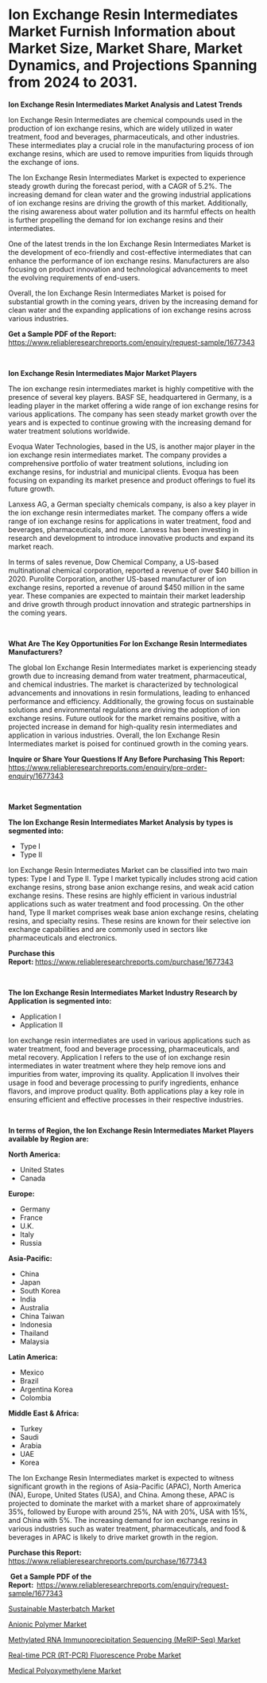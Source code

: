 <p><h1>Ion Exchange Resin Intermediates Market Furnish Information about Market Size, Market Share, Market Dynamics, and Projections Spanning from 2024 to 2031.</h1></p><p><strong>Ion Exchange Resin Intermediates Market Analysis and Latest Trends</strong></p>
<p><p>Ion Exchange Resin Intermediates are chemical compounds used in the production of ion exchange resins, which are widely utilized in water treatment, food and beverages, pharmaceuticals, and other industries. These intermediates play a crucial role in the manufacturing process of ion exchange resins, which are used to remove impurities from liquids through the exchange of ions.</p><p>The Ion Exchange Resin Intermediates Market is expected to experience steady growth during the forecast period, with a CAGR of 5.2%. The increasing demand for clean water and the growing industrial applications of ion exchange resins are driving the growth of this market. Additionally, the rising awareness about water pollution and its harmful effects on health is further propelling the demand for ion exchange resins and their intermediates.</p><p>One of the latest trends in the Ion Exchange Resin Intermediates Market is the development of eco-friendly and cost-effective intermediates that can enhance the performance of ion exchange resins. Manufacturers are also focusing on product innovation and technological advancements to meet the evolving requirements of end-users.</p><p>Overall, the Ion Exchange Resin Intermediates Market is poised for substantial growth in the coming years, driven by the increasing demand for clean water and the expanding applications of ion exchange resins across various industries.</p></p>
<p><strong>Get a Sample PDF of the Report:&nbsp;</strong> <a href="https://www.reliableresearchreports.com/enquiry/request-sample/1677343">https://www.reliableresearchreports.com/enquiry/request-sample/1677343</a></p>
<p>&nbsp;</p>
<p><strong>Ion Exchange Resin Intermediates Major Market Players</strong></p>
<p><p>The ion exchange resin intermediates market is highly competitive with the presence of several key players. BASF SE, headquartered in Germany, is a leading player in the market offering a wide range of ion exchange resins for various applications. The company has seen steady market growth over the years and is expected to continue growing with the increasing demand for water treatment solutions worldwide.</p><p>Evoqua Water Technologies, based in the US, is another major player in the ion exchange resin intermediates market. The company provides a comprehensive portfolio of water treatment solutions, including ion exchange resins, for industrial and municipal clients. Evoqua has been focusing on expanding its market presence and product offerings to fuel its future growth.</p><p>Lanxess AG, a German specialty chemicals company, is also a key player in the ion exchange resin intermediates market. The company offers a wide range of ion exchange resins for applications in water treatment, food and beverages, pharmaceuticals, and more. Lanxess has been investing in research and development to introduce innovative products and expand its market reach.</p><p>In terms of sales revenue, Dow Chemical Company, a US-based multinational chemical corporation, reported a revenue of over $40 billion in 2020. Purolite Corporation, another US-based manufacturer of ion exchange resins, reported a revenue of around $450 million in the same year. These companies are expected to maintain their market leadership and drive growth through product innovation and strategic partnerships in the coming years.</p></p>
<p>&nbsp;</p>
<p><strong>What Are The Key Opportunities For Ion Exchange Resin Intermediates Manufacturers?</strong></p>
<p><p>The global Ion Exchange Resin Intermediates market is experiencing steady growth due to increasing demand from water treatment, pharmaceutical, and chemical industries. The market is characterized by technological advancements and innovations in resin formulations, leading to enhanced performance and efficiency. Additionally, the growing focus on sustainable solutions and environmental regulations are driving the adoption of ion exchange resins. Future outlook for the market remains positive, with a projected increase in demand for high-quality resin intermediates and application in various industries. Overall, the Ion Exchange Resin Intermediates market is poised for continued growth in the coming years.</p></p>
<p><strong>Inquire or Share Your Questions If Any Before Purchasing This Report:</strong> <a href="https://www.reliableresearchreports.com/enquiry/pre-order-enquiry/1677343">https://www.reliableresearchreports.com/enquiry/pre-order-enquiry/1677343</a></p>
<p>&nbsp;</p>
<p><strong>Market Segmentation</strong></p>
<p><strong>The Ion Exchange Resin Intermediates Market Analysis by types is segmented into:</strong></p>
<p><ul><li>Type I</li><li>Type II</li></ul></p>
<p><p>Ion Exchange Resin Intermediates Market can be classified into two main types: Type I and Type II. Type I market typically includes strong acid cation exchange resins, strong base anion exchange resins, and weak acid cation exchange resins. These resins are highly efficient in various industrial applications such as water treatment and food processing. On the other hand, Type II market comprises weak base anion exchange resins, chelating resins, and specialty resins. These resins are known for their selective ion exchange capabilities and are commonly used in sectors like pharmaceuticals and electronics.</p></p>
<p><strong>Purchase this Report:&nbsp;</strong><a href="https://www.reliableresearchreports.com/purchase/1677343">https://www.reliableresearchreports.com/purchase/1677343</a></p>
<p>&nbsp;</p>
<p><strong>The Ion Exchange Resin Intermediates Market Industry Research by Application is segmented into:</strong></p>
<p><ul><li>Application I</li><li>Application II</li></ul></p>
<p><p>Ion exchange resin intermediates are used in various applications such as water treatment, food and beverage processing, pharmaceuticals, and metal recovery. Application I refers to the use of ion exchange resin intermediates in water treatment where they help remove ions and impurities from water, improving its quality. Application II involves their usage in food and beverage processing to purify ingredients, enhance flavors, and improve product quality. Both applications play a key role in ensuring efficient and effective processes in their respective industries.</p></p>
<p>&nbsp;</p>
<p><strong>In terms of Region, the Ion Exchange Resin Intermediates Market Players available by Region are:</strong></p>
<p>
    <p> <strong> North America: </strong>
        <ul>
            <li>United States</li>
            <li>Canada</li>
        </ul>
        </p> 
    <p> <strong> Europe: </strong>
        <ul>
            <li>Germany</li>
            <li>France</li>
            <li>U.K.</li>
            <li>Italy</li>
            <li>Russia</li>
        </ul>
        </p> 
    <p> <strong> Asia-Pacific: </strong>
        <ul>
            <li>China</li>
            <li>Japan</li>
            <li>South Korea</li>
            <li>India</li>
            <li>Australia</li>
            <li>China Taiwan</li>
            <li>Indonesia</li>
            <li>Thailand</li>
            <li>Malaysia</li>
        </ul>
        </p> 
    <p> <strong> Latin America: </strong>
        <ul>
            <li>Mexico</li>
            <li>Brazil</li>
            <li>Argentina Korea</li>
            <li>Colombia</li>
        </ul>
        </p> 
    <p> <strong> Middle East & Africa: </strong>
        <ul>
            <li>Turkey</li>
            <li>Saudi</li>
            <li>Arabia</li>
            <li>UAE</li>
            <li>Korea</li>
        </ul>
    </p>
    </p>
<p><p>The Ion Exchange Resin Intermediates market is expected to witness significant growth in the regions of Asia-Pacific (APAC), North America (NA), Europe, United States (USA), and China. Among these, APAC is projected to dominate the market with a market share of approximately 35%, followed by Europe with around 25%, NA with 20%, USA with 15%, and China with 5%. The increasing demand for ion exchange resins in various industries such as water treatment, pharmaceuticals, and food & beverages in APAC is likely to drive market growth in the region.</p></p>
<p><strong>Purchase this Report: </strong><a href="https://www.reliableresearchreports.com/purchase/1677343">https://www.reliableresearchreports.com/purchase/1677343</a></p>
<p>&nbsp;<strong>Get a Sample PDF of the Report:&nbsp;&nbsp;</strong><a href="https://www.reliableresearchreports.com/enquiry/request-sample/1677343">https://www.reliableresearchreports.com/enquiry/request-sample/1677343</a></p>
<p><strong></strong></p>
<p><p><a href="https://github.com/pgtimber/Market-Research-Report-List-1/blob/main/sustainable-masterbatch-market.md">Sustainable Masterbatch Market</a></p><p><a href="https://github.com/arionmp/Market-Research-Report-List-2/blob/main/anionic-polymer-market.md">Anionic Polymer Market</a></p><p><a href="https://issuu.com/reportprime-2/docs/methylated-rna-immunoprecipitation-sequencing-meri">Methylated RNA Immunoprecipitation Sequencing (MeRIP-Seq) Market</a></p><p><a href="https://issuu.com/reportprime-2/docs/real-time-pcr-rt-pcr-fluorescence-probe-market-siz">Real-time PCR (RT-PCR) Fluorescence Probe Market</a></p><p><a href="https://github.com/markusgodoy/Market-Research-Report-List-2/blob/main/medical-polyoxymethylene-market.md">Medical Polyoxymethylene Market</a></p></p>